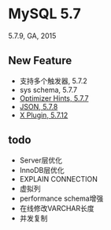 # MySQL 5.7

5.7.9, GA, 2015

## New Feature

- 支持多个触发器, 5.7.2
- sys schema, 5.7.7
- [Optimizer Hints, 5.7.7](https://dev.mysql.com/doc/refman/5.7/en/optimizer-hints.html)
- [JSON, 5.7.8](../DEV/DataTypes/DataTypes.md#json)
- [X Plugin, 5.7.12](http://dev.mysql.com/doc/refman/5.7/en/x-plugin.html)


todo
--

- Server层优化
- InnoDB层优化
- EXPLAIN CONNECTION
- 虚拟列
- performance schema增强
- 在线修改VARCHAR长度
- 并发复制



